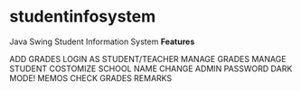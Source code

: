 # studentinfosystem
Java Swing Student Information System 
**Features**

ADD GRADES
LOGIN AS STUDENT/TEACHER
MANAGE GRADES
MANAGE STUDENT
COSTOMIZE SCHOOL NAME
CHANGE ADMIN PASSWORD
DARK MODE!
MEMOS
CHECK GRADES
REMARKS
